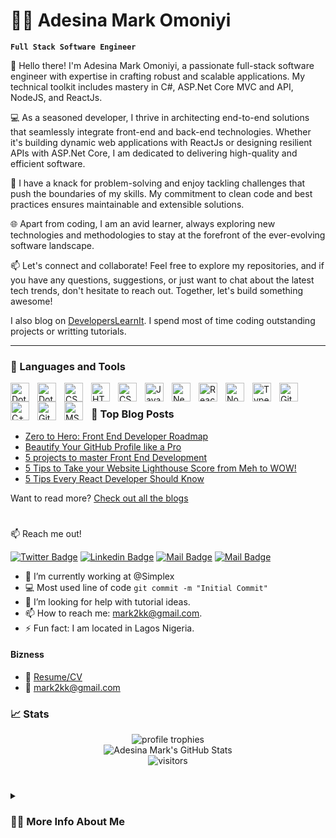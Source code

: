 # 🏄‍♂️ Adesina Mark Omoniyi

**`Full Stack Software Engineer`**

👋 Hello there! I'm Adesina Mark Omoniyi, a passionate full-stack software engineer with expertise in crafting robust and scalable applications. My technical toolkit includes mastery in C#, ASP.Net Core MVC and API, NodeJS, and ReactJs.

💻 As a seasoned developer, I thrive in architecting end-to-end solutions that seamlessly integrate front-end and back-end technologies. Whether it's building dynamic web applications with ReactJs or designing resilient APIs with ASP.Net Core, I am dedicated to delivering high-quality and efficient software.

🚀 I have a knack for problem-solving and enjoy tackling challenges that push the boundaries of my skills. My commitment to clean code and best practices ensures maintainable and extensible solutions.

🌐 Apart from coding, I am an avid learner, always exploring new technologies and methodologies to stay at the forefront of the ever-evolving software landscape.

📫 Let's connect and collaborate! Feel free to explore my repositories, and if you have any questions, suggestions, or just want to chat about the latest tech trends, don't hesitate to reach out. Together, let's build something awesome!

I also blog on [DevelopersLearnIt](http://www.developerslearnit.com/). I spend most of time coding outstanding projects or writting tutorials.

---

### 🧰 Languages and Tools

<img align="left" alt="DotNet" width="30px" style="padding-right:10px;" src="https://cdn.jsdelivr.net/gh/devicons/devicon/icons/dot-net/dot-net-original-wordmark.svg" />
<img align="left" alt="DotNetCore" width="30px" style="padding-right:10px;" src="https://cdn.jsdelivr.net/gh/devicons/devicon/icons/dotnetcore/dotnetcore-original.svg" />
<img align="left" alt="CSharp" width="30px" style="padding-right:10px;" src="https://cdn.jsdelivr.net/gh/devicons/devicon/icons/csharp/csharp-original.svg" />
<img align="left" alt="HTML" width="30px" style="padding-right:10px;" src="https://cdn.jsdelivr.net/gh/devicons/devicon/icons/html5/html5-plain.svg" />
<img align="left" alt="CSS" width="30px" style="padding-right:10px;" src="https://cdn.jsdelivr.net/gh/devicons/devicon/icons/css3/css3-plain.svg" />
<img align="left" alt="JavaScript" width="30px" style="padding-right:10px;" src="https://cdn.jsdelivr.net/gh/devicons/devicon/icons/javascript/javascript-plain.svg" />
<img align="left" alt="NextJS" width="30px" style="padding-right:10px;" src="https://cdn.jsdelivr.net/gh/devicons/devicon/icons/nextjs/nextjs-original.svg" />
<img align="left" alt="React" width="30px" style="padding-right:10px;" src="https://cdn.jsdelivr.net/gh/devicons/devicon/icons/react/react-original.svg" />
<img align="left" alt="NodeJS" width="30px" style="padding-right:10px;" src="https://cdn.jsdelivr.net/gh/devicons/devicon/icons/nodejs/nodejs-original.svg" />
<img align="left" alt="TypeScript" width="30px" style="padding-right:10px;" src="https://cdn.jsdelivr.net/gh/devicons/devicon/icons/typescript/typescript-plain.svg" />
<img align="left" alt="Git" width="30px" style="padding-right:10px;" src="https://cdn.jsdelivr.net/gh/devicons/devicon/icons/git/git-original.svg" />
<img align="left" alt="C++" width="30px" style="padding-right:10px;" src="https://cdn.jsdelivr.net/gh/devicons/devicon/icons/cplusplus/cplusplus-line.svg" />
<img align="left" alt="GitHub" width="30px" style="padding-right:10px;" src="https://cdn.jsdelivr.net/gh/devicons/devicon/icons/github/github-original.svg" />
<img align="left" alt="MSSQL" width="30px" style="padding-right:10px;" src="https://cdn.jsdelivr.net/gh/devicons/devicon/icons/microsoftsqlserver/microsoftsqlserver-plain.svg" />

<br />

### 📝 Top Blog Posts

-   [Zero to Hero: Front End Developer Roadmap](https://dev.to/ruppysuppy/front-end-developer-roadmap-zero-to-hero-4pkf)
-   [Beautify Your GitHub Profile like a Pro](https://dev.to/ruppysuppy/beautify-your-github-profile-like-a-pro-5093)
-   [5 projects to master Front End Development](https://dev.to/ruppysuppy/5-projects-to-master-front-end-development-57p)
-   [5 Tips to Take your Website Lighthouse Score from Meh to WOW!](https://dev.to/ruppysuppy/5-tips-to-take-your-website-lighthouse-score-from-meh-to-wow-2375)
-   [5 Tips Every React Developer Should Know](https://dev.to/ruppysuppy/5-tips-every-react-developer-should-know-1ghh)

Want to read more? [Check out all the blogs](https://dev.to/ruppysuppy)

#

:mailbox: Reach me out!

[![Twitter Badge](https://img.shields.io/badge/-@engrmark2k-1ca0f1?style=flat&labelColor=1ca0f1&logo=twitter&logoColor=white&link=https://twitter.com/engrmark2k)](https://twitter.com/engrmark2k) [![Linkedin Badge](https://img.shields.io/badge/-adesina-0e76a8?style=flat&labelColor=0e76a8&logo=linkedin&logoColor=white)](https://www.linkedin.com/in/adesina-mark-omoniyi/) [![Mail Badge](https://img.shields.io/badge/-@engr_amonaoko-e84393?style=flat&labelColor=e84393&logo=instagram&logoColor=white)](https://instagram.com/engr_amonaoko) [![Mail Badge](https://img.shields.io/badge/-mark2kk-c0392b?style=flat&labelColor=c0392b&logo=gmail&logoColor=white)](mailto:mark2kk@gmail.com)

<!-- TODO: Add last video link -->

- 🔭 I’m currently working at @Simplex
- :computer: Most used line of code `git commit -m "Initial Commit"`
- 🤔 I’m looking for help with tutorial ideas.
- 📫 How to reach me: mark2kk@gmail.com.
- ⚡ Fun fact: I am located in Lagos Nigeria.


#### Bizness
- :paperclip: [Resume/CV](https://pdfhost.io/v/qSn3.vkWj_Adesina_Mark_Full_Stack_Software_Engineer)
- :email: mark2kk@gmail.com



### 📈 Stats

<div align="center">
    <img src="https://github-profile-trophy.vercel.app/?username=developerslearnit&row=1&column=6&margin-h=8&theme=darkhub&count_private=true&margin-w=15&no-frame=true" alt="profile trophies" />
    <br />
    <img src="https://github-readme-stats.vercel.app/api?username=developerslearnit&show_icons=true&hide_border=true" alt="Adesina Mark's GitHub Stats">
    <br />
    <img src="https://visitor-badge.laobi.icu/badge?page_id=ruppysuppy.ruppysuppy" alt="visitors">
</div>


#

<details>
 <summary><h3>👨‍💻 More Info About Me</h3></summary>
   I have over 11 years of experience working as a full-stack engineer, specializing in the .NET framework and ReactJS. Throughout my career, I have successfully delivered numerous projects, spanning from small-scale applications to enterprise-level systems. My proficiency in front-end and back-end development allows me to architect comprehensive solutions that meet both user requirements and business objectives.
Here are some highlights of my qualifications that align with the requirements of the Senior Back End Developer position:

Expertise in .NET technologies: I possess an in-depth understanding of the .NET framework, including ASP.NET, C#, and .NET Core. I am adept at leveraging these technologies to develop scalable and performant web applications.

Full stack proficiency: I have hands-on experience with both front-end and back-end development, utilizing modern web technologies such as HTML5, CSS3, JavaScript, and popular frameworks like React. My ability to seamlessly integrate these components ensures a cohesive and intuitive user experience.

Strong problem-solving skills: I am highly skilled at analyzing complex technical challenges and devising innovative solutions. I have a proven ability to troubleshoot and resolve issues efficiently, minimizing downtime and enhancing overall system stability.

Agile methodologies: I am well-versed in Agile software development practices and have successfully collaborated with cross-functional teams using Scrum or Kanban frameworks. My ability to adapt to changing project requirements and deliver high-quality results within tight deadlines is a testament to my commitment to excellence.

Leadership and mentoring: In the last 6 years of my career, I have led development teams and provided technical guidance to junior engineers. I am passionate about fostering a collaborative and growth-oriented environment, where team members can thrive and continually enhance their skills.

In addition to my technical expertise, I am a highly motivated individual with excellent communication and interpersonal skills. I thrive in fast-paced, dynamic environments and am committed to delivering exceptional results that exceed expectations.


[website]: [https://fkcodes.com](http://www.developerslearnit.com/)




